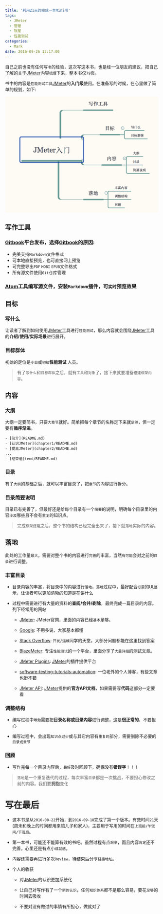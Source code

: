 ```yaml
---
title: '利用21天的完成一本Mini书'
tags:
  - JMeter
  - 管理
  - 银屋
  - 性能测试
categories:
  - Mark
date: 2016-09-26 13:17:00
---
```


自己之前也没有任何写`书`的经验，这次写这本书，也是经一位朋友的建议，把自己了解的关于[JMeter](http://jmeter.apache.org/)内容`梳理`下来，整本书仅`79`页。

书中的内容是`性能测试工具`[JMeter](http://jmeter.apache.org/)的**入门级**使用。在准备写的时候，在心里做了简单的规划，如下:

![整体结构](/img/JMeterBook/Mind.png)

<!--more-->

## 写作工具

### [Gitbook](https://www.gitbook.com/)平台发布，选择[Gitbook](https://www.gitbook.com/)的原因:

- 完美支持`Markdown`文件格式
- 可本地直接预览，也可直接网上预览
- 可完整导出`PDF` `MOBI` `EPUB`文件格式
- 所有源文件使用`Git`仓库管理

### [Atom](https://atom.io/)工具编写源文件，安装`Markdown`插件，可`实时`预览效果

## 目标

### 写什么

让读者了解到如何使用[JMeter](http://jmeter.apache.org/)工具进行`性能测试`，那么内容就会围绕[JMeter](http://jmeter.apache.org/)工具的**介绍/使用/实际场景**进行展开。

### 目标群体

初始的定位是`小白`或`初级`**性能测试** 人员。

> 有了`写什么`和`目标群体`之后，就有`工具`和`对象`了，接下来就要准备`搭建框架内容`。

## 内容

### 大纲

大纲一定要简书，只要`大章节`就好。简单把每个章节的名称定下来就`足够`，但一定要有**循序渐进**。

```
- [简介](README.md)
- [认识JMeter](chapter1/README.md)
- [提高JMeter](chapter2/README.md)
...
- [结束语](end/README.md)
```

### 目录

有了`大纲`的基础之后，就可以丰富目录了，把`章节`的内容进行拆分。

### 目录简要说明

目录已有完善了，但最好还是给每个目录有一个`简要`的说明，明确每个目录里的内容`涉及`哪些且不会有`重复`的知识点。

> 完成`框架搭建`之后，整个书的结构已经完全出来了，接下就`落地`实际的内容。

## 落地

此处的工作量`最大`，需要对整个书的内容进行`完善`的丰富，当然`有可能`会对之前的`目录`进行调整。

### 丰富目录

- 目录内容的丰富，将目录中的内容进行`落地`，`落地`过程中，最好配合`必要`的UI展示，让读者可以更加清晰的知道是在讲什么

- 过程中需要进行有大量的资料的**查阅/合并/剃除**，最终完成一篇目录的内容。列下经常用的网站

  - [JMeter](http://jmeter.apache.org/): JMeter官网，里面的内容已经`基本`足够。

  - [Google](https://www.google.com): 不用多说，大家基本都懂

  - [Stack Overflow](http://stackoverflow.com/): `开发/运维`同学的天堂，大部分问题都能在这里找到答案

  - [BlazeMeter](https://www.blazemeter.com): 专注`性能测试`的一个平台，里面分享了`大量详细`的测试文章。

  - [JMeter Plugins](https://jmeter-plugins.org/): [JMeter](http://jmeter.apache.org/)的插件提供平台

  - [software-testing-tutorials-automation](http://www.software-testing-tutorials-automation.com/): 一位老外的个人博客，有些文章也挺不错

  - [JMeter API](https://jmeter.apache.org/api/overview-summary.html): [JMeter](http://jmeter.apache.org/)提供的**官方API文档**，如果需要写**代码**这部分一定要看

### 调整结构

- 编写过程中`难勉`需要把**目录名称或目录内容**进行调整，这是**很正常的**，不要担心

- 编写过程中，会出现`知识点过少`或与其它内容有`重复的`部分，需要删除不必要的`目录或章节`

### 回顾

- 写作完每一个目录内容后，`最好`及时回顾下，确保没有**错误字**！！！

> `落地`是一个重复迭代的过程，每次丰富`目录`都是一次挑战，不要担心修改之前的内容。我们要**拥抱**变化


# 写在最后

- 这本书是从`2016-08-22`开始，到`2016-09-18`完成了第一个版本。有效时间`21`天(周未和晚上的时间都用来陪儿子和家人)，主要用于写用的时间在`上班前/午饭间/下班后`。

- 第一本书，可能还不能算有效的书吧。虽然过程有点`艰辛`，而且内容`肯定`还不完善，心里还是有点小`成就感`。

- 内容还需要再进行多次`Review`，待结束后分享`链接地址`。

- 个人的收获

  - 对[JMeter](http://jmeter.apache.org/)的认识更加系统化

  - 让自己对写作有了一个`新的认识`，任何`知识体系`都不是那么容易，要花`足够`的时间去吸收

  - 不要对没有做过的事情有所担心，做就对了
